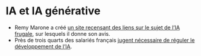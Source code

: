 # IA et IA générative


* Remy Marone a créé [un site recensant des liens sur le sujet de l’IA frugale](https://ia-frugale.org/), sur lesquels il donne son avis.
* Près de trois quarts des salariés français [jugent nécessaire de réguler le développement de l’IA](https://www.actuia.com/actualite/barometre-impact-ai-pres-de-trois-quarts-des-salaries-francais-jugent-necessaire-de-reguler-le-developpement-de-lia/).
